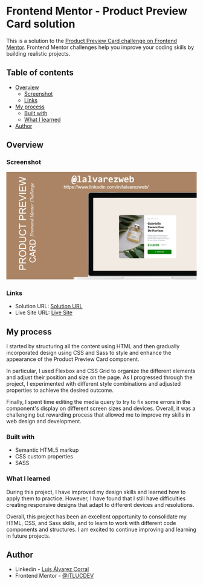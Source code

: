 # Frontend Mentor - Product Preview Card solution

This is a solution to the [Product Preview Card challenge on Frontend Mentor](https://www.frontendmentor.io/challenges/product-preview-card-component-GO7UmttRfa/hub). Frontend Mentor challenges help you improve your coding skills by building realistic projects. 

## Table of contents

- [Overview](#overview)
  - [Screenshot](#screenshot)
  - [Links](#links)
- [My process](#my-process)
  - [Built with](#built-with)
  - [What I learned](#what-i-learned)
- [Author](#author)


## Overview

### Screenshot

![](mockup.png)


### Links

- Solution URL: [Solution URL](https://github.com/ITLUCDEV/frontend-mentor-challenges/tree/master/product-preview-card)
- Live Site URL: [Live Site](https://lalvarez-product-preview-card.netlify.app/)

## My process

I started by structuring all the content using HTML and then gradually incorporated design using CSS and Sass to style and enhance the appearance of the Product Preview Card component.

In particular, I used Flexbox and CSS Grid to organize the different elements and adjust their position and size on the page. As I progressed through the project, I experimented with different style combinations and adjusted properties to achieve the desired outcome.

Finally, I spent time editing the media query to try to fix some errors in the component's display on different screen sizes and devices. Overall, it was a challenging but rewarding process that allowed me to improve my skills in web design and development.

### Built with

- Semantic HTML5 markup
- CSS custom properties
- SASS

### What I learned

During this project, I have improved my design skills and learned how to apply them to practice. However, I have found that I still have difficulties creating responsive designs that adapt to different devices and resolutions.

Overall, this project has been an excellent opportunity to consolidate my HTML, CSS, and Sass skills, and to learn to work with different code components and structures. I am excited to continue improving and learning in future projects.

## Author

- Linkedin - [Luis Álvarez Corral](https://www.linkedin.com/in/lalvarezweb/)
- Frontend Mentor - [@ITLUCDEV](https://www.frontendmentor.io/profile/ITLUCDEV)

